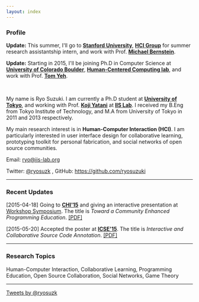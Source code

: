 ```yaml
---
layout: index
---
```


### Profile

**Update:** This summer, I'll go to [**Stanford University**](http://cs.stanford.edu/), [**HCI Group**](http://hci.stanford.edu/) for  summer research assistantship intern, and work with Prof. [**Michael Bernstein**](http://hci.stanford.edu/msb/).

**Update:** Starting in 2015, I'll be joining Ph.D in Computer Science at [**University of Colorado Boulder**](http://www.colorado.edu/cs/), [**Human-Centered Computing lab**](http://hcc.colorado.edu/), and work with Prof. [**Tom Yeh**](http://tomyeh.info/).

</br>

My name is Ryo Suzuki.
I am currently a Ph.D student at [**University of Tokyo**](http://www.u-tokyo.ac.jp/en/), and working with Prof. [**Koji Yatani**](http://yatani.jp/) at [**IIS Lab**](http://iis-lab.org/).
I received my B.Eng from Tokyo Institute of Technology, and M.A from University of Tokyo in 2011 and 2013 respectively.

My main research interest is in **Human-Computer Interaction (HCI)**.
I am particularly interested in user interface design for collaborative learning, prototyping toolkit for personal fabrication, and social networks of open source communities.


Email: ryo@iis-lab.org

Twitter: [@ryosuzk](https://twitter.com/ryosuzk)
,
GitHub: https://github.com/ryosuzuki


---

### Recent Updates

[2015-04-18] Going to [**CHI'15**](http://chi2015.acm.org/) and giving an interactive presentation at [Workshop Symposium](http://hci.tokyo/). The title is *Toward a Community Enhanced Programming Education*. [[PDF]](/publications/chi-2015.pdf)

[2015-05-20] Accepted the poster at [**ICSE'15**](http://2015.icse-conferences.org/). The title is *Interactive and Collaborative Source Code Annotation*. [[PDF]](/publications/icse-2015.pdf)

---

### Research Topics

Human-Computer Interaction, Collaborative Learning, Programming Education, Open Source Collaboration, Social Networks, Game Theory

---

<a class="twitter-timeline" href="https://twitter.com/ryosuzk" data-widget-id="586803163707023360">Tweets by @ryosuzk</a>
<script>!function(d,s,id){var js,fjs=d.getElementsByTagName(s)[0],p=/^http:/.test(d.location)?'http':'https';if(!d.getElementById(id)){js=d.createElement(s);js.id=id;js.src=p+"://platform.twitter.com/widgets.js";fjs.parentNode.insertBefore(js,fjs);}}(document,"script","twitter-wjs");</script>

